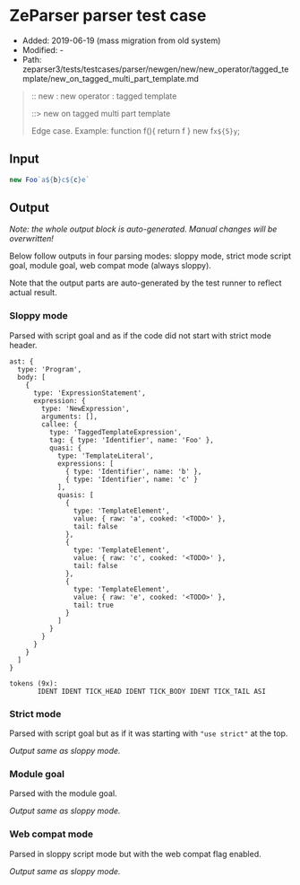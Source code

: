 # ZeParser parser test case

- Added: 2019-06-19 (mass migration from old system)
- Modified: -
- Path: zeparser3/tests/testcases/parser/newgen/new/new_operator/tagged_template/new_on_tagged_multi_part_template.md

> :: new : new operator : tagged template
>
> ::> new on tagged multi part template
>
> Edge case. Example: function f(){ return f } new f`x${5}y`;

## Input

`````js
new Foo`a${b}c${c}e`
`````

## Output

_Note: the whole output block is auto-generated. Manual changes will be overwritten!_

Below follow outputs in four parsing modes: sloppy mode, strict mode script goal, module goal, web compat mode (always sloppy).

Note that the output parts are auto-generated by the test runner to reflect actual result.

### Sloppy mode

Parsed with script goal and as if the code did not start with strict mode header.

`````
ast: {
  type: 'Program',
  body: [
    {
      type: 'ExpressionStatement',
      expression: {
        type: 'NewExpression',
        arguments: [],
        callee: {
          type: 'TaggedTemplateExpression',
          tag: { type: 'Identifier', name: 'Foo' },
          quasi: {
            type: 'TemplateLiteral',
            expressions: [
              { type: 'Identifier', name: 'b' },
              { type: 'Identifier', name: 'c' }
            ],
            quasis: [
              {
                type: 'TemplateElement',
                value: { raw: 'a', cooked: '<TODO>' },
                tail: false
              },
              {
                type: 'TemplateElement',
                value: { raw: 'c', cooked: '<TODO>' },
                tail: false
              },
              {
                type: 'TemplateElement',
                value: { raw: 'e', cooked: '<TODO>' },
                tail: true
              }
            ]
          }
        }
      }
    }
  ]
}

tokens (9x):
       IDENT IDENT TICK_HEAD IDENT TICK_BODY IDENT TICK_TAIL ASI
`````

### Strict mode

Parsed with script goal but as if it was starting with `"use strict"` at the top.

_Output same as sloppy mode._

### Module goal

Parsed with the module goal.

_Output same as sloppy mode._

### Web compat mode

Parsed in sloppy script mode but with the web compat flag enabled.

_Output same as sloppy mode._
